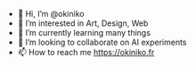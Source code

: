 - 👋 Hi, I’m @okiniko
- 👀 I’m interested in Art, Design, Web
- 🌱 I’m currently learning many things
- 💞️ I’m looking to collaborate on AI experiments
- 📫 How to reach me https://okiniko.fr

<!---
okiniko/okiniko is a ✨ special ✨ repository because its `README.md` (this file) appears on your GitHub profile.
You can click the Preview link to take a look at your changes.
--->
